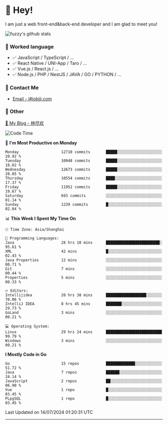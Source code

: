 # 👋 Hey!

I am just a web front-end&back-end developer and I am glad to meet you!

![fuzzy's github stats](https://github-readme-stats.vercel.app/api?username=JaydenForYou&&show_icons=true&&title_color=1abc9c&&icon_color=1abc9c)


### 📝 Worked language

- ✅ JavaScript / TypeScript / ...
- ✅ React Native / UNI-App / Taro / ...
- ✅ Vue.js / React.js / ...
- ✅ Node.js / PHP / NestJS / JAVA / GO / PYTHON / ...

### 📮 Contact Me

- [Email - i#iobiji.com](mailto:i@iobiji.com)


### 🤪 Other

[📌 My Blog - 林尽欢](https://iobiji.com)

<!--START_SECTION:waka-->
![Code Time](http://img.shields.io/badge/Code%20Time-821%20hrs%2054%20mins-blue)

📅 **I'm Most Productive on Monday** 

```text
Monday                   12710 commits       █████░░░░░░░░░░░░░░░░░░░░   20.92 % 
Tuesday                  10948 commits       █████░░░░░░░░░░░░░░░░░░░░   18.02 % 
Wednesday                12673 commits       █████░░░░░░░░░░░░░░░░░░░░   20.85 % 
Thursday                 10554 commits       ████░░░░░░░░░░░░░░░░░░░░░   17.37 % 
Friday                   11952 commits       █████░░░░░░░░░░░░░░░░░░░░   19.67 % 
Saturday                 693 commits         ░░░░░░░░░░░░░░░░░░░░░░░░░   01.14 % 
Sunday                   1239 commits        █░░░░░░░░░░░░░░░░░░░░░░░░   02.04 % 
```


📊 **This Week I Spent My Time On** 

```text
🕑︎ Time Zone: Asia/Shanghai

💬 Programming Languages: 
Java                     28 hrs 10 mins      ████████████████████████░   95.61 % 
XML                      42 mins             █░░░░░░░░░░░░░░░░░░░░░░░░   02.43 % 
Java Properties          12 mins             ░░░░░░░░░░░░░░░░░░░░░░░░░   00.71 % 
Git                      7 mins              ░░░░░░░░░░░░░░░░░░░░░░░░░   00.44 % 
Properties               5 mins              ░░░░░░░░░░░░░░░░░░░░░░░░░   00.33 % 

🔥 Editors: 
Intellijidea             20 hrs 38 mins      ██████████████████░░░░░░░   70.06 % 
IntelliJ IDEA            8 hrs 45 mins       ███████░░░░░░░░░░░░░░░░░░   29.73 % 
GoLand                   3 mins              ░░░░░░░░░░░░░░░░░░░░░░░░░   00.21 % 

💻 Operating System: 
Linux                    29 hrs 24 mins      █████████████████████████   99.79 % 
Windows                  3 mins              ░░░░░░░░░░░░░░░░░░░░░░░░░   00.21 % 
```

**I Mostly Code in Go** 

```text
Go                       15 repos            █████████████░░░░░░░░░░░░   51.72 % 
Java                     7 repos             ██████░░░░░░░░░░░░░░░░░░░   24.14 % 
JavaScript               2 repos             ██░░░░░░░░░░░░░░░░░░░░░░░   06.90 % 
Vue                      1 repo              █░░░░░░░░░░░░░░░░░░░░░░░░   03.45 % 
PLpgSQL                  1 repo              █░░░░░░░░░░░░░░░░░░░░░░░░   03.45 % 
```




 Last Updated on 14/07/2024 01:20:31 UTC
<!--END_SECTION:waka-->
---
